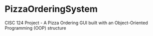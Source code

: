 # PizzaOrderingSystem
CISC 124 Project - A Pizza Ordering GUI built with an Object-Oriented Programming (OOP) structure  
